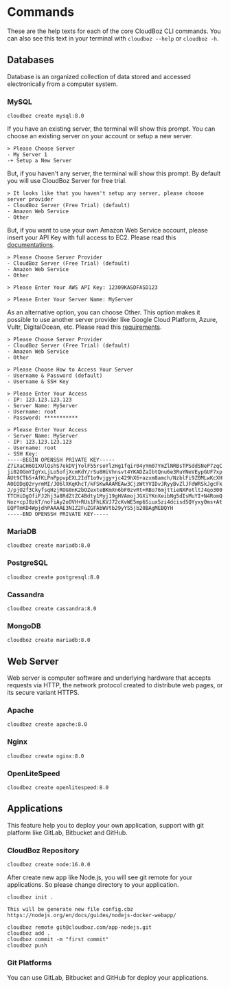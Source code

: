 # Commands

These are the help texts for each of the core CloudBoz CLI commands. You can also see this text in your terminal with `cloudboz --help` or `cloudboz -h`.

## Databases

Database is an organized collection of data stored and accessed electronically from a computer system.

### MySQL

```
cloudboz create mysql:8.0
```

If you have an existing server, the terminal will show this prompt. You can choose an existing server on your account or setup a new server.

```
> Please Choose Server
- My Server 1
-+ Setup a New Server
```

But, if you haven't any server, the terminal will show this prompt. By default you will use CloudBoz Server for free trial.&#x20;

```
> It looks like that you haven't setup any server, please choose server provider
- CloudBoz Server (Free Trial) (default)
- Amazon Web Service
- Other
```

But, if you want to use your own Amazon Web Service account, please insert your API Key with full access to EC2. Please read this [documentations](https://docs.aws.amazon.com/IAM/latest/UserGuide/id\_credentials\_access-keys.html).

```
> Please Choose Server Provider
- CloudBoz Server (Free Trial) (default)
- Amazon Web Service
- Other

> Please Enter Your AWS API Key: 12309KASDFASD123

> Please Enter Your Server Name: MyServer
```

As an alternative option, you can choose Other. This option makes it possible to use another server provider like Google Cloud Platform, Azure, Vultr, DigitalOcean, etc. Please read this [requirements](../requirements.md).

```
> Please Choose Server Provider
- CloudBoz Server (Free Trial) (default)
- Amazon Web Service
- Other

> Please Choose How to Access Your Server
- Username & Password (default)
- Username & SSH Key

> Please Enter Your Access
- IP: 123.123.123.123
- Server Name: MyServer
- Username: root
- Password: ***********

> Please Enter Your Access
- Server Name: MyServer
- IP: 123.123.123.123
- Username: root
- SSH Key:
-----BEGIN OPENSSH PRIVATE KEY-----
Z7iXaCH6OIXUlQshS7ekDVjYolF55rsoYlzHg1fqir04yYm07YmZlNRBsTPSddSNeP7zqC
ji02OGmYIgYxLjLo5ofjXcmKdY/rSu8HiVhnsvt4YKADZaIbtQnu6e3RuYNeVEypGUF7xp
AUt9CTb5+AfKLPnPppvpEXL2IdT1o9vjgy+jc429hX6+azxm8amch/NzblFi9Z0MLwKcXH
A0EODqQ2ryrmMI/JO6lXKqKhcT/kFSKwAAAMEAw3CjzWtYVIDvJRyyBvZlJFdWRSkJgcFk
J/pjO2f3CkyfsqHzjROG0nK2bOZexteBKmXn6bF0zvRt+RBo76mjttieNXPotltJ4qo300
TTCHiDgOfiFJ2hj3a8RdZtZC4Bdty1Myj19gHVAmojJGXiYKnXeibNg5dIsMuYI+N4RomQ
Noz+cpJ8zkT/nofiAy2oOVH+RUs1FhLKVJ72cKvWE5mp6Siux5zi4dcisd5QYyxy0ms+At
EQPTmKD4WpjdhPAAAAE3N1Z2FuZGFAbWVtb29yYS5jb20BAgMEBQYH
-----END OPENSSH PRIVATE KEY-----
```

### MariaDB

```
cloudboz create mariadb:8.0
```

### PostgreSQL

```
cloudboz create postgresql:8.0
```

### Cassandra

```
cloudboz create cassandra:8.0
```

### MongoDB

```
cloudboz create mariadb:8.0
```

## Web Server

Web server is computer software and underlying hardware that accepts requests via HTTP, the network protocol created to distribute web pages, or its secure variant HTTPS.

### Apache

```
cloudboz create apache:8.0
```

### Nginx

```
cloudboz create nginx:8.0
```

### OpenLiteSpeed

```
cloudboz create openlitespeed:8.0
```

## Applications

This feature help you to deploy your own application, support with git platform like GitLab, Bitbucket and GitHub.

### CloudBoz Repository

```
cloudboz create node:16.0.0
```

After create new app like Node.js, you will see git remote for your applications. So please change directory to your application.

```
cloudboz init .

This will be generate new file config.cbz
https://nodejs.org/en/docs/guides/nodejs-docker-webapp/

cloudboz remote git@cloudboz.com/app-nodejs.git
cloudboz add .
cloudboz commit -m "first commit"
cloudboz push
```

### Git Platforms

You can use GitLab, Bitbucket and GitHub for deploy your applications.

